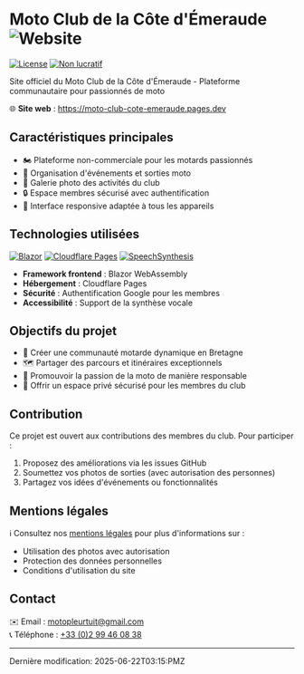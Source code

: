 # Moto Club de la Côte d'Émeraude ![Website](https://img.shields.io/website?url=https%3A%2F%2Fmoto-club-cote-emeraude.pages.dev&label=Online&style=flat-square)

[![License](https://img.shields.io/badge/License-MIT-green.svg)](https://choosealicense.com/licenses/mit/)
[![Non lucratif](https://img.shields.io/badge/Status-Non%20lucratif-blue)](https://moto-club-cote-emeraude.pages.dev)

Site officiel du Moto Club de la Côte d'Émeraude - Plateforme communautaire pour passionnés de moto

🌐 **Site web** : https://moto-club-cote-emeraude.pages.dev

## Caractéristiques principales

- 🏍️ Plateforme non-commerciale pour les motards passionnés
- 📅 Organisation d'événements et sorties moto
- 📸 Galerie photo des activités du club
- 🔒 Espace membres sécurisé avec authentification
- 📱 Interface responsive adaptée à tous les appareils

## Technologies utilisées

[![Blazor](https://img.shields.io/badge/Blazor-WebAssembly-purple)](https://dotnet.microsoft.com/apps/aspnet/web-apps/blazor)
[![Cloudflare Pages](https://img.shields.io/badge/Hébergement-Cloudflare%20Pages-orange)](https://pages.cloudflare.com/)
[![SpeechSynthesis](https://img.shields.io/badge/NuGet-Toolbelt.Blazor.SpeechSynthesis-blue)](https://www.nuget.org/packages/Toolbelt.Blazor.SpeechSynthesis/)

- **Framework frontend** : Blazor WebAssembly
- **Hébergement** : Cloudflare Pages
- **Sécurité** : Authentification Google pour les membres
- **Accessibilité** : Support de la synthèse vocale

## Objectifs du projet

- 🤝 Créer une communauté motarde dynamique en Bretagne
- 🗺️ Partager des parcours et itinéraires exceptionnels
- 📣 Promouvoir la passion de la moto de manière responsable
- 🔐 Offrir un espace privé sécurisé pour les membres du club

## Contribution

Ce projet est ouvert aux contributions des membres du club. Pour participer :
1. Proposez des améliorations via les issues GitHub
2. Soumettez vos photos de sorties (avec autorisation des personnes)
3. Partagez vos idées d'événements ou fonctionnalités

## Mentions légales

ℹ️ Consultez nos [mentions légales](/legal) pour plus d'informations sur :
- Utilisation des photos avec autorisation
- Protection des données personnelles
- Conditions d'utilisation du site

## Contact

✉️ Email : [motopleurtuit@gmail.com](mailto:motopleurtuit@gmail.com)  
📞 Téléphone : [+33 (0)2 99 46 08 38](tel:+33299460838)

---

Dernière modification: 2025-06-22T03:15:PMZ
